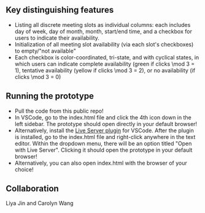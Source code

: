 ## Key distinguishing features
- Listing all discrete meeting slots as individual columns: each includes day of week, day of month, month, start/end time, and a checkbox for users to indicate their availability.
- Initialization of all meeting slot availability (via each slot's checkboxes) to empty/"not available"
- Each checkbox is color-coordinated, tri-state, and with cyclical states, in which users can indicate complete availability (green if clicks \mod 3 = 1), tentative availability (yellow if clicks \mod 3 = 2), or no availability (if clicks \mod 3 = 0)

## Running the prototype
- Pull the code from this public repo!
- In VSCode, go to the index.html file and click the 4th icon down in the left sidebar. The prototype should open directly in your default browser!
- Alternatively, install the [Live Server plugin](https://marketplace.visualstudio.com/items?itemName=ritwickdey.LiveServer) for VSCode. After the plugin is installed, go to the index.html file and right-click anywhere in the text editor. Within the dropdown menu, there will be an option titled "Open with Live Server". Clicking it should open the prototype in your default browser!
- Alternatively, you can also open index.html with the browser of your choice!

## Collaboration
Liya Jin and Carolyn Wang
